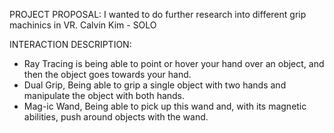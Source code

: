 PROJECT PROPOSAL:
I wanted to do further research into different grip machinics in VR.
Calvin Kim - SOLO

INTERACTION DESCRIPTION:
- Ray Tracing is being able to point or hover your hand over an object, and then the object goes towards your hand.
- Dual Grip, Being able to grip a single object with two hands and manipulate the object with both hands.
- Mag-ic Wand, Being able to pick up this wand and, with its magnetic abilities, push around objects with the wand.
